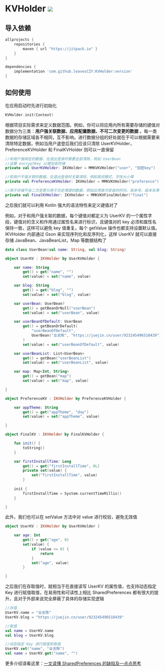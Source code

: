 # KVHolder [![](https://jitpack.io/v/leavesCZY/KVHolder.svg)](https://jitpack.io/#leavesCZY/KVHolder)

## 导入依赖

```groovy
allprojects {
    repositories {
        maven { url "https://jitpack.io" }
    }
}

dependencies {
    implementation 'com.github.leavesCZY:KVHolder:version'
}
```

## 如何使用

在应用启动时先进行初始化

```kotlin
KVHolder.init(Context)
```

根据项目实际需求来定义数据范围。例如，你可以将应用内所有需要存储的键值对数据分为三类：**用户强关联数据、应用配置数据、不可二次变更的数据**
。每一类数据的存储区域各不相同，互不影响。进行数据分组的好处就在于可以根据需要来清除特定数据，例如当用户退登后我们应该只清除 UserKVHolder，PreferenceKVHolder 和
FinalKVHolder 则可以一直保留

```kotlin
//和用户强绑定的数据，在退出登录时需要全部清除，例如 UserBean
//设置 encryptKey 以便加密存储
private val UserKVHolder: IKVHolder = MMKVKVHolder("user", "加密key")

//和用户不强关联的数据，在退出登录时无需清除，例如夜间模式、字体大小等
private val PreferenceKVHolder: IKVHolder = MMKVKVHolder("preference")

//用于存储不会二次变更只用于历史溯源的数据，例如应用首次安装的时间、版本号、版本名等
private val FinalKVHolder: IKVHolder = MMKVKVFinalHolder("final")
```

之后我们就可以利用 Kotlin 强大的语法特性来定义键值对了

例如，对于和用户强关联的数据，每个键值对都定义为 UserKV 的一个属性字段，键值对的含义和作用通过属性名来进行标识，且键值对的 key 必须和属性名保持一致，这样可以避免 key 值重复。每个
getValue 操作也都支持设置默认值。IKVHolder 内部通过 Gson 来实现序列化和反序列化，这样 UserKV 就可以直接存储 JavaBean、JavaBeanList，Map
等数据结构了

```kotlin
data class UserBean(val name: String, val blog: String)

object UserKV : IKVHolder by UserKVHolder {

    var name: String
        get() = get("name", "")
        set(value) = set("name", value)

    var blog: String
        get() = get("blog", "")
        set(value) = set("blog", value)

    var userBean: UserBean?
        get() = getBeanOrNull("userBean")
        set(value) = set("userBean", value)

    var userBeanOfDefault: UserBean
        get() = getBeanOrDefault(
            "userBeanOfDefault",
            UserBean("业志陈", "https://juejin.cn/user/923245496518439")
        )
        set(value) = set("userBeanOfDefault", value)

    var userBeanList: List<UserBean>
        get() = getBean("userBeanList")
        set(value) = set("userBeanList", value)

    var map: Map<Int, String>
        get() = getBean("map")
        set(value) = set("map", value)

}

object PreferenceKV : IKVHolder by PreferenceKVHolder {

    var appTheme: String
        get() = get("appTheme", "day")
        set(value) = set("appTheme", value)

}

object FinalKV : IKVHolder by FinalKVHolder {

    fun init() {
        toString()
    }

    var firstInstallTime: Long
        get() = get("firstInstallTime", 0L)
        private set(value) {
            set("firstInstallTime", value)
        }
    
    init {
        firstInstallTime = System.currentTimeMillis()
    }

}
```

此外，我们也可以在 setValue 方法中对 value 进行校验，避免无效值

```kotlin
object UserKV : IKVHolder by UserKVHolder {

    var age: Int
        get() = get("age", 0)
        set(value) {
            if (value <= 0) {
                return
            }
            set("age", value)
        }

}
```

之后我们在存取值时，就相当于在直接读写 UserKV 的属性值，也支持动态指定 Key 进行赋值取值，在易用性和可读性上相比 SharedPreferences
都有很大的提升，且对于外部来说完全屏蔽了具体的存储实现逻辑

```kotlin
//存值
UserKV.name = "业志陈"
UserKV.blog = "https://juejin.cn/user/923245496518439"

//取值
val name = UserKV.name
val blog = UserKV.blog

//动态指定 Key 进行赋值和取值
UserKV.set("name", "业志陈")
val name = UserKV.get("name", "")
```

更多介绍请看这里：[一文读懂 SharedPreferences 的缺陷及一点点思考](https://juejin.cn/post/6932277268110639112)
